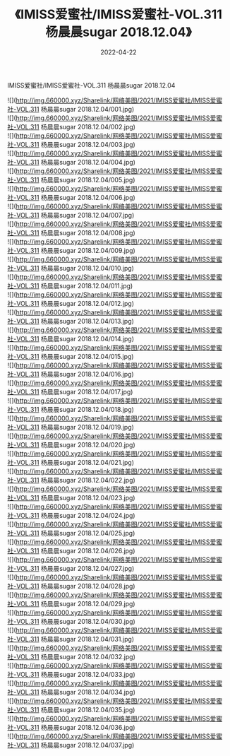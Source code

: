 ﻿---
layout: post
title:  《IMISS爱蜜社/IMISS爱蜜社-VOL.311 杨晨晨sugar 2018.12.04》
date:   2022-04-22
img: http://img.660000.xyz/Sharelink/网络美图/2021/IMISS爱蜜社/IMISS爱蜜社-VOL.311 杨晨晨sugar 2018.12.04/000.jpg
categories: [美女, 清纯, 唯美]
---

IMISS爱蜜社/IMISS爱蜜社-VOL.311 杨晨晨sugar 2018.12.04

 ![](http://img.660000.xyz/Sharelink/网络美图/2021/IMISS爱蜜社/IMISS爱蜜社-VOL.311 杨晨晨sugar 2018.12.04/001.jpg) <br>![](http://img.660000.xyz/Sharelink/网络美图/2021/IMISS爱蜜社/IMISS爱蜜社-VOL.311 杨晨晨sugar 2018.12.04/002.jpg) <br>![](http://img.660000.xyz/Sharelink/网络美图/2021/IMISS爱蜜社/IMISS爱蜜社-VOL.311 杨晨晨sugar 2018.12.04/003.jpg) <br>![](http://img.660000.xyz/Sharelink/网络美图/2021/IMISS爱蜜社/IMISS爱蜜社-VOL.311 杨晨晨sugar 2018.12.04/004.jpg) <br>![](http://img.660000.xyz/Sharelink/网络美图/2021/IMISS爱蜜社/IMISS爱蜜社-VOL.311 杨晨晨sugar 2018.12.04/005.jpg) <br>![](http://img.660000.xyz/Sharelink/网络美图/2021/IMISS爱蜜社/IMISS爱蜜社-VOL.311 杨晨晨sugar 2018.12.04/006.jpg) <br>![](http://img.660000.xyz/Sharelink/网络美图/2021/IMISS爱蜜社/IMISS爱蜜社-VOL.311 杨晨晨sugar 2018.12.04/007.jpg) <br>![](http://img.660000.xyz/Sharelink/网络美图/2021/IMISS爱蜜社/IMISS爱蜜社-VOL.311 杨晨晨sugar 2018.12.04/008.jpg) <br>![](http://img.660000.xyz/Sharelink/网络美图/2021/IMISS爱蜜社/IMISS爱蜜社-VOL.311 杨晨晨sugar 2018.12.04/009.jpg) <br>![](http://img.660000.xyz/Sharelink/网络美图/2021/IMISS爱蜜社/IMISS爱蜜社-VOL.311 杨晨晨sugar 2018.12.04/010.jpg) <br>![](http://img.660000.xyz/Sharelink/网络美图/2021/IMISS爱蜜社/IMISS爱蜜社-VOL.311 杨晨晨sugar 2018.12.04/011.jpg) <br>![](http://img.660000.xyz/Sharelink/网络美图/2021/IMISS爱蜜社/IMISS爱蜜社-VOL.311 杨晨晨sugar 2018.12.04/012.jpg) <br>![](http://img.660000.xyz/Sharelink/网络美图/2021/IMISS爱蜜社/IMISS爱蜜社-VOL.311 杨晨晨sugar 2018.12.04/013.jpg) <br>![](http://img.660000.xyz/Sharelink/网络美图/2021/IMISS爱蜜社/IMISS爱蜜社-VOL.311 杨晨晨sugar 2018.12.04/014.jpg) <br>![](http://img.660000.xyz/Sharelink/网络美图/2021/IMISS爱蜜社/IMISS爱蜜社-VOL.311 杨晨晨sugar 2018.12.04/015.jpg) <br>![](http://img.660000.xyz/Sharelink/网络美图/2021/IMISS爱蜜社/IMISS爱蜜社-VOL.311 杨晨晨sugar 2018.12.04/016.jpg) <br>![](http://img.660000.xyz/Sharelink/网络美图/2021/IMISS爱蜜社/IMISS爱蜜社-VOL.311 杨晨晨sugar 2018.12.04/017.jpg) <br>![](http://img.660000.xyz/Sharelink/网络美图/2021/IMISS爱蜜社/IMISS爱蜜社-VOL.311 杨晨晨sugar 2018.12.04/018.jpg) <br>![](http://img.660000.xyz/Sharelink/网络美图/2021/IMISS爱蜜社/IMISS爱蜜社-VOL.311 杨晨晨sugar 2018.12.04/019.jpg) <br>![](http://img.660000.xyz/Sharelink/网络美图/2021/IMISS爱蜜社/IMISS爱蜜社-VOL.311 杨晨晨sugar 2018.12.04/020.jpg) <br>![](http://img.660000.xyz/Sharelink/网络美图/2021/IMISS爱蜜社/IMISS爱蜜社-VOL.311 杨晨晨sugar 2018.12.04/021.jpg) <br>![](http://img.660000.xyz/Sharelink/网络美图/2021/IMISS爱蜜社/IMISS爱蜜社-VOL.311 杨晨晨sugar 2018.12.04/022.jpg) <br>![](http://img.660000.xyz/Sharelink/网络美图/2021/IMISS爱蜜社/IMISS爱蜜社-VOL.311 杨晨晨sugar 2018.12.04/023.jpg) <br>![](http://img.660000.xyz/Sharelink/网络美图/2021/IMISS爱蜜社/IMISS爱蜜社-VOL.311 杨晨晨sugar 2018.12.04/024.jpg) <br>![](http://img.660000.xyz/Sharelink/网络美图/2021/IMISS爱蜜社/IMISS爱蜜社-VOL.311 杨晨晨sugar 2018.12.04/025.jpg) <br>![](http://img.660000.xyz/Sharelink/网络美图/2021/IMISS爱蜜社/IMISS爱蜜社-VOL.311 杨晨晨sugar 2018.12.04/026.jpg) <br>![](http://img.660000.xyz/Sharelink/网络美图/2021/IMISS爱蜜社/IMISS爱蜜社-VOL.311 杨晨晨sugar 2018.12.04/027.jpg) <br>![](http://img.660000.xyz/Sharelink/网络美图/2021/IMISS爱蜜社/IMISS爱蜜社-VOL.311 杨晨晨sugar 2018.12.04/028.jpg) <br>![](http://img.660000.xyz/Sharelink/网络美图/2021/IMISS爱蜜社/IMISS爱蜜社-VOL.311 杨晨晨sugar 2018.12.04/029.jpg) <br>![](http://img.660000.xyz/Sharelink/网络美图/2021/IMISS爱蜜社/IMISS爱蜜社-VOL.311 杨晨晨sugar 2018.12.04/030.jpg) <br>![](http://img.660000.xyz/Sharelink/网络美图/2021/IMISS爱蜜社/IMISS爱蜜社-VOL.311 杨晨晨sugar 2018.12.04/031.jpg) <br>![](http://img.660000.xyz/Sharelink/网络美图/2021/IMISS爱蜜社/IMISS爱蜜社-VOL.311 杨晨晨sugar 2018.12.04/032.jpg) <br>![](http://img.660000.xyz/Sharelink/网络美图/2021/IMISS爱蜜社/IMISS爱蜜社-VOL.311 杨晨晨sugar 2018.12.04/033.jpg) <br>![](http://img.660000.xyz/Sharelink/网络美图/2021/IMISS爱蜜社/IMISS爱蜜社-VOL.311 杨晨晨sugar 2018.12.04/034.jpg) <br>![](http://img.660000.xyz/Sharelink/网络美图/2021/IMISS爱蜜社/IMISS爱蜜社-VOL.311 杨晨晨sugar 2018.12.04/035.jpg) <br>![](http://img.660000.xyz/Sharelink/网络美图/2021/IMISS爱蜜社/IMISS爱蜜社-VOL.311 杨晨晨sugar 2018.12.04/036.jpg) <br>![](http://img.660000.xyz/Sharelink/网络美图/2021/IMISS爱蜜社/IMISS爱蜜社-VOL.311 杨晨晨sugar 2018.12.04/037.jpg) <br>